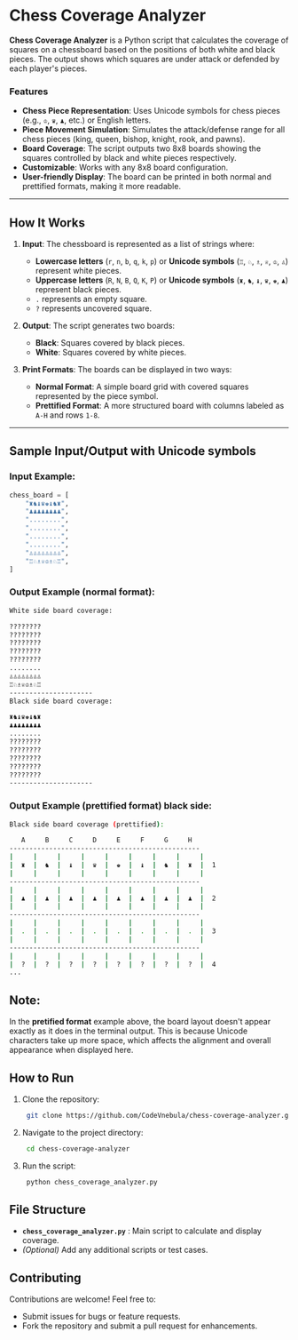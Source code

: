 # Chess Coverage Analyzer

**Chess Coverage Analyzer** is a Python script that calculates the coverage of squares on a chessboard based on the positions of both white and black pieces. The output shows which squares are under attack or defended by each player's pieces.

### Features

- **Chess Piece Representation**: Uses Unicode symbols for chess pieces (e.g., `♔`, `♛`, `♟`, etc.) or English letters.
- **Piece Movement Simulation**: Simulates the attack/defense range for all chess pieces (king, queen, bishop, knight, rook, and pawns).
- **Board Coverage**: The script outputs two 8x8 boards showing the squares controlled by black and white pieces respectively.
- **Customizable**: Works with any 8x8 board configuration.
- **User-friendly Display**: The board can be printed in both normal and prettified formats, making it more readable.

---

## How It Works

1. **Input**: The chessboard is represented as a list of strings where:

   - **Lowercase letters** (`r`, `n`, `b`, `q`, `k`, `p`) or **Unicode symbols** (`♖`, `♘`, `♗`, `♕`, `♔`, `♙`) represent white pieces.
   - **Uppercase letters** (`R`, `N`, `B`, `Q`, `K`, `P`) or **Unicode symbols** (`♜`, `♞`, `♝`, `♛`, `♚`, `♟`) represent black pieces.
   - `.` represents an empty square.
   - `?` represents uncovered square.
2. **Output**: The script generates two boards:

   - **Black**: Squares covered by black pieces.
   - **White**: Squares covered by white pieces.
3. **Print Formats**: The boards can be displayed in two ways:

   - **Normal Format**: A simple board grid with covered squares represented by the piece symbol.
   - **Prettified Format**: A more structured board with columns labeled as `A-H` and rows `1-8`.

---

## Sample Input/Output with Unicode symbols

### Input Example:

```python
chess_board = [
    "♜♞♝♛♚♝♞♜",
    "♟♟♟♟♟♟♟♟",
    "........",
    "........",
    "........",
    "........",
    "♙♙♙♙♙♙♙♙",
    "♖♘♗♕♔♗♘♖",
]
```

### Output Example (normal format):

```bash
White side board coverage:

????????
????????
????????
????????
????????
........
♙♙♙♙♙♙♙♙
♖♘♗♕♔♗♘♖
---------------------
Black side board coverage:

♜♞♝♛♚♝♞♜
♟♟♟♟♟♟♟♟
........
????????
????????
????????
????????
????????
---------------------
```

### Output Example (prettified format) black side:

```bash
Black side board coverage (prettified):

   A     B     C     D     E     F     G     H
------------------------------------------------
|     |     |     |     |     |     |     |     |
|  ♜  |  ♞  |  ♝  |  ♛  |  ♚  |  ♝  |  ♞  |  ♜  |  1
|     |     |     |     |     |     |     |     |
------------------------------------------------
|     |     |     |     |     |     |     |     |
|  ♟  |  ♟  |  ♟  |  ♟  |  ♟  |  ♟  |  ♟  |  ♟  |  2
|     |     |     |     |     |     |     |     |
------------------------------------------------
|     |     |     |     |     |     |     |     |
|  .  |  .  |  .  |  .  |  .  |  .  |  .  |  .  |  3
|     |     |     |     |     |     |     |     |
------------------------------------------------
|     |     |     |     |     |     |     |     |
|  ?  |  ?  |  ?  |  ?  |  ?  |  ?  |  ?  |  ?  |  4
...
```

## Note:

In the **pretified format** example above, the board layout doesn't appear exactly as it does in the terminal output. This is because Unicode characters take up more space, which affects the alignment and overall appearance when displayed here.

## How to Run

1. Clone the repository:
   ```bash
    git clone https://github.com/CodeVnebula/chess-coverage-analyzer.git
   ```
2. Navigate to the project directory:
   ```bash
    cd chess-coverage-analyzer
   ```
3. Run the script:
   ```bash
    python chess_coverage_analyzer.py
   ```

## File Structure

* **`chess_coverage_analyzer.py`** : Main script to calculate and display coverage.
* *(Optional)* Add any additional scripts or test cases.

## Contributing

Contributions are welcome! Feel free to:

* Submit issues for bugs or feature requests.
* Fork the repository and submit a pull request for enhancements.
